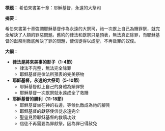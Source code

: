**標題：** 希伯來書第十章：耶穌基督，永遠的大祭司

**摘要：**

希伯來書第十章強調耶穌基督作為永遠的大祭司，祂一次獻上自己為贖罪祭，就完全解決了人類的罪惡問題。舊約的律法和獻祭只是預表，無法真正除罪，而耶穌基督的獻祭則徹底解決了罪的問題，使信徒得以成聖，不再做罪的奴僕。

**大綱：**

* **律法是將來美事的影子（1-4節）**
    * 律法不完整，無法完全除罪
    * 耶穌基督是律法所預表的完美祭物
* **耶穌基督，永遠的大祭司（5-10節）**
    * 耶穌基督獻上自己的身體為贖罪祭
    * 耶穌基督一次獻祭就永遠成全了救贖
* **耶穌基督的勝利（11-18節）**
    * 耶穌基督坐在神的右邊，等候仇敵成為祂的腳凳
    * 耶穌基督的獻祭使信徒永遠完全
    * 聖靈見證耶穌基督的救贖功效
    * 信徒不再需要為罪獻祭，因為罪已得赦免